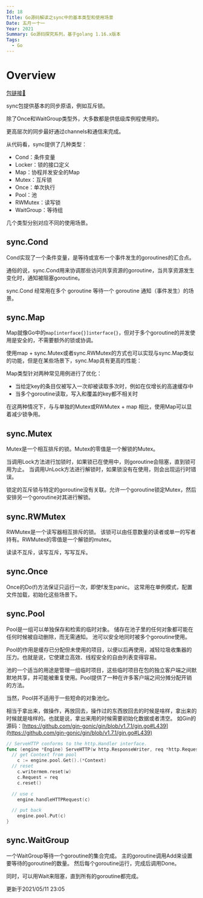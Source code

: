 ```yaml
---
Id: 18
Title: Go源码解读之sync中的基本类型和使用场景
Date: 五月一十一
Year: 2021
Summary: Go源码探究系列，基于golang 1.16.x版本
Tags:
  - Go
---
```


# Overview 

[包链接🔗](https://pkg.go.dev/sync)

sync包提供基本的同步原语，例如互斥锁。

除了Once和WaitGroup类型外，大多数都是供低级库例程使用的。

更高层次的同步最好通过channels和通信来完成。

从代码看，sync提供了几种类型：

- Cond：条件变量
- Locker：锁的接口定义
- Map：协程并发安全的Map
- Mutex：互斥锁
- Once：单次执行
- Pool：池
- RWMutex：读写锁
- WaitGroup：等待组

几个类型分别对应不同的使用场景。

## sync.Cond

Cond实现了一个条件变量，是等待或宣布一个事件发生的goroutines的汇合点。

通俗的说，sync.Cond用来协调那些访问共享资源的goroutine，当共享资源发生变化时，通知被阻塞goroutine。

sync.Cond 经常用在多个 goroutine 等待一个 goroutine 通知（事件发生）的场景。

## sync.Map

Map就像Go中的`map[interface{}]interface{}`，但对于多个goroutine的并发使用是安全的，不需要额外的锁或协调。

使用map + sync.Mutex或者sync.RWMutex的方式也可以实现与sync.Map类似的功能，但是在某些场景下，sync.Map具有更高的性能：

Map类型针对两种常见用例进行了优化：

- 当给定key的条目仅被写入一次却被读取多次时，例如在仅增长的高速缓存中
- 当多个goroutine读取，写入和覆盖的key都不相关时

在这两种情况下，与与单独的Mutex或RWMutex + map 相比，使用Map可以显着减少锁争用。

## sync.Mutex

Mutex是一个相互排斥的锁。Mutex的零值是一个解锁的Mutex。

当调用Lock方法进行加锁时，如果锁已在使用中，则goroutine会阻塞，直到锁可用为止。
当调用UnLock方法进行解锁时，如果锁没有在使用，则会出现运行时错误。

锁定的互斥锁与特定的goroutine没有关联。允许一个goroutine锁定Mutex，然后安排另一个goroutine对其进行解锁。

## sync.RWMutex

RWMutex是一个读写器相互排斥的锁。
该锁可以由任意数量的读者或单一的写者持有。RWMutex的零值是一个解锁的mutex。

读读不互斥，读写互斥，写写互斥。

## sync.Once

Once的Do(f)方法保证只运行一次，即使f发生panic。
这常用在单例模式，配置文件加载，初始化这些场景下。

## sync.Pool

Pool是一组可以单独保存和检索的临时对象。
储存在池子里的任何对象都可能在任何时候被自动删除，而无需通知。
池可以安全地同时被多个goroutine使用。

Pool的作用是缓存已分配但未使用的项目，以便以后再使用，减轻垃圾收集器的压力。也就是说，它使建立高效、线程安全的自由列表变得容易。

池的一个适当的用途是管理一组临时项目，这些临时项目在包的独立客户端之间默默地共享，并可能被重复使用。Pool提供了一种在许多客户端之间分摊分配开销的方法。

当然，Pool并不适用于一些短命的对象池化。

相当于拿出来，做操作，再放回去，操作过的东西放回去的时候是啥样，拿出来的时候就是啥样的。也就是说，拿出来用的时候需要初始化数据或者清空。
如Gin的源码：[https://github.com/gin-gonic/gin/blob/v1.7.1/gin.go#L439](https://github.com/gin-gonic/gin/blob/v1.7.1/gin.go#L439)
```go
// ServeHTTP conforms to the http.Handler interface.
func (engine *Engine) ServeHTTP(w http.ResponseWriter, req *http.Request) {
  // get Context from pool
	c := engine.pool.Get().(*Context)
  // reset
	c.writermem.reset(w)
	c.Request = req
	c.reset()

  // use c
	engine.handleHTTPRequest(c)

  // put back
	engine.pool.Put(c)
}
```
## sync.WaitGroup

一个WaitGroup等待一个goroutine的集合完成。
主的goroutine调用Add来设置要等待的goroutine的数量。
然后每个goroutine运行，完成后调用Done。

同时，可以用Wait来阻塞，直到所有的goroutine都完成。

更新于2021/05/11 23:05

